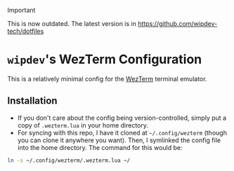 > [!IMPORTANT]
> This is now outdated. The latest version is in <https://github.com/wipdev-tech/dotfiles>

# `wipdev`'s WezTerm Configuration

This is a relatively minimal config for the
[WezTerm](https://wezfurlong.org/wezterm/) terminal emulator.

## Installation

- If you don't care about the config being version-controlled, simply put a
copy of `.wezterm.lua` in your home directory.
- For syncing with this repo, I have it cloned at `~/.config/wezterm` (though
you can clone it anywhere you want). Then, I symlinked the config file into the
home directory. The command for this would be:

```bash
ln -s ~/.config/wezterm/.wezterm.lua ~/
```
